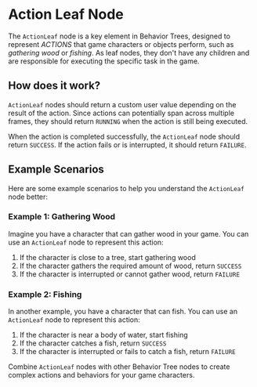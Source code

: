 # Action Leaf Node

The `ActionLeaf` node is a key element in Behavior Trees, designed to represent *ACTIONS* that game characters or objects perform, such as _gathering wood_ or _fishing_. As leaf nodes, they don't have any children and are responsible for executing the specific task in the game.

## How does it work?
`ActionLeaf` nodes should return a custom user value depending on the result of the action. Since actions can potentially span across multiple frames, they should return `RUNNING` when the action is still being executed.

When the action is completed successfully, the `ActionLeaf` node should return `SUCCESS`. If the action fails or is interrupted, it should return `FAILURE`.

## Example Scenarios
Here are some example scenarios to help you understand the `ActionLeaf` node better:

### Example 1: Gathering Wood
Imagine you have a character that can gather wood in your game. You can use an `ActionLeaf` node to represent this action:

1. If the character is close to a tree, start gathering wood
2. If the character gathers the required amount of wood, return `SUCCESS`
3. If the character is interrupted or cannot gather wood, return `FAILURE`

### Example 2: Fishing
In another example, you have a character that can fish. You can use an `ActionLeaf` node to represent this action:

1. If the character is near a body of water, start fishing
2. If the character catches a fish, return `SUCCESS`
3. If the character is interrupted or fails to catch a fish, return `FAILURE`

Combine `ActionLeaf` nodes with other Behavior Tree nodes to create complex actions and behaviors for your game characters.
